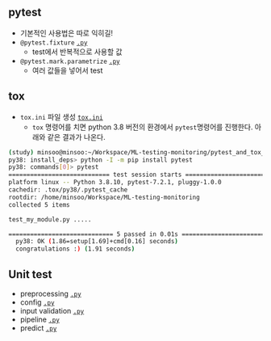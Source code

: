 ## pytest
- 기본적인 사용법은 따로 익히길!
- `@pytest.fixture` [`.py`](./pytest_and_tox_practice/test_my_module.py)
    - test에서 반복적으로 사용할 값
- `@pytest.mark.parametrize` [`.py`](./pytest_and_tox_practice/test_my_module.py)
    - 여러 값들을 넣어서 test

## tox
- `tox.ini` 파일 생성 [`tox.ini`](./pytest_and_tox_practice/tox.ini)
  - `tox` 명령어를 치면 python 3.8 버전의 환경에서 `pytest`명령어를 진행한다. 아래와 같은 결과가 나온다.

```bash
(study) minsoo@minsoo:~/Workspace/ML-testing-monitoring/pytest_and_tox_practice$ tox
py38: install_deps> python -I -m pip install pytest
py38: commands[0]> pytest
============================ test session starts =============================
platform linux -- Python 3.8.10, pytest-7.2.1, pluggy-1.0.0
cachedir: .tox/py38/.pytest_cache
rootdir: /home/minsoo/Workspace/ML-testing-monitoring
collected 5 items                                                            

test_my_module.py .....                                                [100%]

============================= 5 passed in 0.01s ==============================
  py38: OK (1.86=setup[1.69]+cmd[0.16] seconds)
  congratulations :) (1.91 seconds)
```

## Unit test
- preprocessing [`.py`](./gradient_boosting_model/tests/test_preprocess.py)
- config [`.py`](./gradient_boosting_model/tests/test_config.py)
- input validation [`.py`](./gradient_boosting_model/tests/test_input_validation.py)
- pipeline [`.py`](./gradient_boosting_model/tests/test_pipeline.py)
- predict [`.py`](./gradient_boosting_model/tests/test_predict.py)
